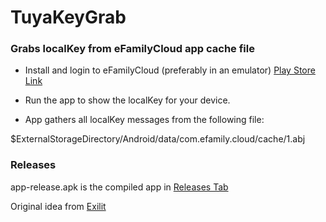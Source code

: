 # TuyaKeyGrab

### Grabs localKey from eFamilyCloud app cache file

* Install and login to eFamilyCloud (preferably in an emulator)
[Play Store Link](https://play.google.com/store/apps/details?id=com.efamily.cloud&hl=en)

* Run the app to show the localKey for your device. 
* App gathers all localKey messages from the following file:

$ExternalStorageDirectory/Android/data/com.efamily.cloud/cache/1.abj

### Releases

app-release.apk is the compiled app in [Releases Tab](https://github.com/bobalob/TuyaKeyGrab/releases)


Original idea from [Exilit](https://github.com/exilit)
